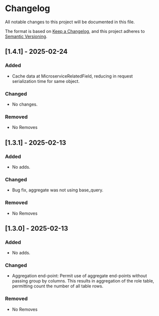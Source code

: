 # Changelog

All notable changes to this project will be documented in this file.

The format is based on [Keep a Changelog](https://keepachangelog.com/en/1.1.0/),
and this project adheres to [Semantic Versioning](https://semver.org/spec/v2.0.0.html).

## [1.4.1] - 2025-02-24

### Added
- Cache data at MicroserviceRelatedField, reducing in request serialization
  time for same object.

### Changed
- No changes.

### Removed

- No Removes

## [1.3.1] - 2025-02-13

### Added

- No adds.

### Changed
- Bug fix, aggregate was not using base_query.

### Removed

- No Removes


## [1.3.0] - 2025-02-13

### Added

- No adds.

### Changed
- Aggregation end-point: Permit use of aggregate end-points without passing
  group by columns. This results in aggregation of the role table, permitting
  count the number of all table rows.

### Removed

- No Removes
